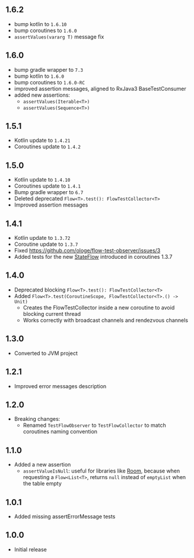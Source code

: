 ## 1.6.2
- bump kotlin to `1.6.10`
- bump coroutines to `1.6.0`
- `assertValues(vararg T)` message fix

## 1.6.0
- bump gradle wrapper to `7.3`
- bump kotlin to `1.6.0`
- bump coroutines to `1.6.0-RC`
- improved assertion messages, aligned to RxJava3 BaseTestConsumer
- added new assertions:
  - `assertValues(Iterable<T>)`
  - `assertValues(Sequence<T>)`

## 1.5.1
- Kotlin update to `1.4.21`
- Coroutines update to `1.4.2`

## 1.5.0
- Kotlin update to `1.4.10`
- Coroutines update to `1.4.1`
- Bump gradle wrapper to `6.7`
- Deleted deprecated `Flow<T>.test(): FlowTestCollector<T>`
- Improved assertion messages

## 1.4.1
- Kotlin update to `1.3.72`
- Coroutine update to `1.3.7`
- Fixed https://github.com/ologe/flow-test-observer/issues/3
- Added tests for the new [StateFlow](https://kotlin.github.io/kotlinx.coroutines/kotlinx-coroutines-core/kotlinx.coroutines.flow/-state-flow/) introduced in coroutines 1.3.7

## 1.4.0
- Deprecated blocking `Flow<T>.test(): FlowTestCollector<T>`
- Added `Flow<T>.test(CoroutineScope, FlowTestCollector<T>.() -> Unit)`
    - Creates the FlowTestCollector inside a new coroutine to avoid blocking current thread
    - Works correctly with broadcast channels and rendezvous channels

## 1.3.0
- Converted to JVM project

## 1.2.1
- Improved error messages description

## 1.2.0
- Breaking changes:
    - Renamed `TestFlowObserver` to `TestFlowCollector` to match coroutines naming convention 

## 1.1.0
- Added a new assertion
    - `assertValueIsNull`: useful for libraries like [Room](https://developer.android.com/topic/libraries/architecture/room),
    because when requesting a `Flow<List<T>`, returns `null` instead of `emptyList` when the table empty

## 1.0.1
- Added missing assertErrorMessage tests

## 1.0.0
- Initial release